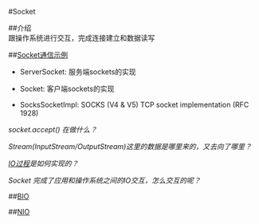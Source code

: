 #Socket

##介绍  
跟操作系统进行交互，完成连接建立和数据读写

##[Socket通信示例](SocketTest.java)

- ServerSocket: 服务端sockets的实现

- Socket: 客户端sockets的实现

- SocksSocketImpl: SOCKS (V4 & V5) TCP socket implementation (RFC 1928)

*socket.accept() 在做什么？*

*Stream(InputStream/OutputStream)这里的数据是哪里来的，又去向了哪里？*

*[IO过程](../image/277b6e31-26f0-437a-899f-202f5e65cd5e.png)是如何实现的？*

*Socket 完成了应用和操作系统之间的IO交互，怎么交互的呢？*

##[BIO](../BIO/read.md)


##[NIO](../NIO/readme.md)
